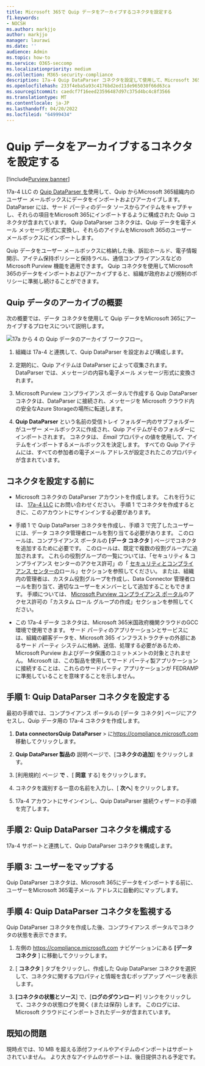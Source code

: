 ```yaml
---
title: Microsoft 365で Quip データをアーカイブするコネクタを設定する
f1.keywords:
- NOCSH
ms.author: markjjo
author: markjjo
manager: laurawi
ms.date: ''
audience: Admin
ms.topic: how-to
ms.service: O365-seccomp
ms.localizationpriority: medium
ms.collection: M365-security-compliance
description: 17a-4 Quip DataParser コネクタを設定して使用して、Microsoft 365で Quip データをインポートおよびアーカイブする方法について説明します。
ms.openlocfilehash: 233f4eba5a93c4176bd2ed11de965030f66d63ca
ms.sourcegitcommit: caedcf7f16eed23596487d97c375d4bc4c8f3566
ms.translationtype: MT
ms.contentlocale: ja-JP
ms.lasthandoff: 04/20/2022
ms.locfileid: "64999434"
---
```

# <a name="set-up-a-connector-to-archive-quip-data"></a>Quip データをアーカイブするコネクタを設定する

[!include[Purview banner](../includes/purview-rebrand-banner.md)]

17a-4 LLC の [Quip DataParser を](https://www.17a-4.com/quip-dataparser/)使用して、Quip からMicrosoft 365組織内のユーザー メールボックスにデータをインポートおよびアーカイブします。 DataParser には、サード パーティのデータ ソースからアイテムをキャプチャし、それらの項目をMicrosoft 365にインポートするように構成された Quip コネクタが含まれています。 Quip DataParser コネクタは、Quip データを電子メール メッセージ形式に変換し、それらのアイテムをMicrosoft 365のユーザー メールボックスにインポートします。

Quip データをユーザー メールボックスに格納した後、訴訟ホールド、電子情報開示、アイテム保持ポリシーと保持ラベル、通信コンプライアンスなどの Microsoft Purview 機能を適用できます。 Quip コネクタを使用してMicrosoft 365のデータをインポートおよびアーカイブすると、組織が政府および規制のポリシーに準拠し続けることができます。

## <a name="overview-of-archiving-quip-data"></a>Quip データのアーカイブの概要

次の概要では、データ コネクタを使用して Quip データをMicrosoft 365にアーカイブするプロセスについて説明します。

![17a から 4 の Quip データのアーカイブ ワークフロー。](../media/QuipDataParserConnectorWorkflow.png)

1. 組織は 17a-4 と連携して、Quip DataParser を設定および構成します。

2. 定期的に、Quip アイテムは DataParser によって収集されます。 DataParser では、メッセージの内容も電子メール メッセージ形式に変換されます。

3. Microsoft Purview コンプライアンス ポータルで作成する Quip DataParser コネクタは、DataParser に接続され、メッセージを Microsoft クラウド内の安全なAzure Storageの場所に転送します。

4. **Quip DataParser** という名前の受信トレイ フォルダー内のサブフォルダーがユーザー メールボックスに作成され、Quip アイテムがそのフォルダーにインポートされます。 コネクタは、 *Email* プロパティの値を使用して、アイテムをインポートするメールボックスを決定します。 すべての Quip アイテムには、すべての参加者の電子メール アドレスが設定されたこのプロパティが含まれています。

## <a name="before-you-set-up-a-connector"></a>コネクタを設定する前に

- Microsoft コネクタの DataParser アカウントを作成します。 これを行うには、 [17a-4 LLC](https://www.17a-4.com/contact/) にお問い合わせください。 手順 1 でコネクタを作成するときに、このアカウントにサインインする必要があります。

- 手順 1 で Quip DataParser コネクタを作成し、手順 3 で完了したユーザーには、データ コネクタ管理者ロールを割り当てる必要があります。 このロールは、コンプライアンス ポータルの **[データ コネクタ** ] ページでコネクタを追加するために必要です。 このロールは、既定で複数の役割グループに追加されます。 これらの役割グループの一覧については、「セキュリティ & コンプライアンス センターのアクセス許可」の「 [セキュリティとコンプライアンス センターの](../security/office-365-security/permissions-in-the-security-and-compliance-center.md#roles-in-the-security--compliance-center)ロール」セクションを参照してください。 または、組織内の管理者は、カスタム役割グループを作成し、Data Connector 管理者ロールを割り当て、適切なユーザーをメンバーとして追加することもできます。 手順については、 [Microsoft Purview コンプライアンス ポータル](microsoft-365-compliance-center-permissions.md#create-a-custom-role-group)のアクセス許可の「カスタム ロール グループの作成」セクションを参照してください。

- この 17a-4 データ コネクタは、Microsoft 365米国政府機関クラウドのGCC環境で使用できます。 サード パーティのアプリケーションとサービスには、組織の顧客データを、Microsoft 365 インフラストラクチャの外部にあるサード パーティ システムに格納、送信、処理する必要があるため、Microsoft Purview およびデータ保護のコミットメントの対象とされません。 Microsoft は、この製品を使用してサード パーティ製アプリケーションに接続することは、これらのサードパーティ アプリケーションが FEDRAMP に準拠していることを意味することを示しません。

## <a name="step-1-set-up-a-quip-dataparser-connector"></a>手順 1: Quip DataParser コネクタを設定する

最初の手順では、コンプライアンス ポータルの [データ コネクタ] ページにアクセスし、Quip データ用の 17a-4 コネクタを作成します。

1. **Data connectorsQuip** **DataParser** >  に<https://compliance.microsoft.com>移動してクリックします。

2. **Quip DataParser 製品の** 説明ページで、[**コネクタの追加**] をクリックします。

3. [利用規約] ページ **で** 、[ **同意** する] をクリックします。

4. コネクタを識別する一意の名前を入力し、[ **次へ**] をクリックします。

5. 17a-4 アカウントにサインインし、Quip DataParser 接続ウィザードの手順を完了します。

## <a name="step-2-configure-the-quip-dataparser-connector"></a>手順 2: Quip DataParser コネクタを構成する

17a-4 サポートと連携して、Quip DataParser コネクタを構成します。

## <a name="step-3-map-users"></a>手順 3: ユーザーをマップする

Quip DataParser コネクタは、Microsoft 365にデータをインポートする前に、ユーザーをMicrosoft 365電子メール アドレスに自動的にマップします。

## <a name="step-4-monitor-the-quip-dataparser-connector"></a>手順 4: Quip DataParser コネクタを監視する

Quip DataParser コネクタを作成した後、コンプライアンス ポータルでコネクタの状態を表示できます。

1. 左側の <https://compliance.microsoft.com> ナビゲーションにある **[データ コネクタ** ] に移動してクリックします。

2. [ **コネクタ** ] タブをクリックし、作成した Quip DataParser コネクタを選択して、コネクタに関するプロパティと情報を含むポップアップ ページを表示します。

3. **[コネクタの状態とソース**] で、[**ログのダウンロード**] リンクをクリックして、コネクタの状態ログを開く (または保存) します。 このログには、Microsoft クラウドにインポートされたデータが含まれています。

## <a name="known-issues"></a>既知の問題

現時点では、10 MB を超える添付ファイルやアイテムのインポートはサポートされていません。 より大きなアイテムのサポートは、後日提供される予定です。
